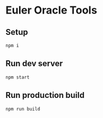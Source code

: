 # Euler Oracle Tools

## Setup

    npm i

## Run dev server

    npm start

## Run production build

    npm run build